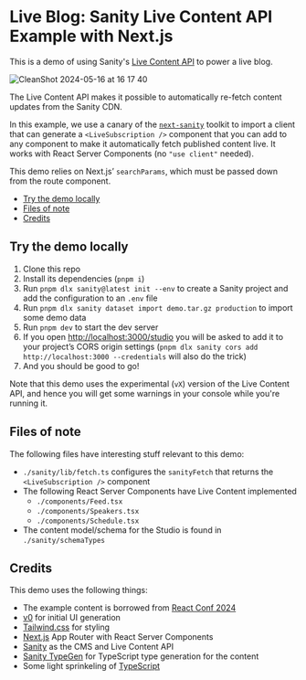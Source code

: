 # Live Blog: Sanity Live Content API Example with Next.js

This is a demo of using Sanity's [Live Content API][live-content-api] to power a live blog.

![CleanShot 2024-05-16 at 16 17 40](https://github.com/sanity-io/live-content-api-demo-live-blog-nextjs/assets/1131579/262fe005-70fd-43c2-8a9c-498788829f33)

The Live Content API makes it possible to automatically re-fetch content updates from the Sanity CDN.

In this example, we use a canary of the [`next-sanity`][next-sanity] toolkit to import a client that can generate a `<LiveSubscription />` component that you can add to any component to make it automatically fetch published content live. It works with React Server Components (no `"use client"` needed).

This demo relies on Next.js’ `searchParams`, which must be passed down from the route component.

- [Try the demo locally](#try-the-demo-locally)
- [Files of note](#files-of-note)
- [Credits](#credits)


## Try the demo locally

1. Clone this repo
2. Install its dependencies (`pnpm i`)
3. Run `pnpm dlx sanity@latest init --env` to create a Sanity project and add the configuration to an `.env` file
4. Run `pnpm dlx sanity dataset import demo.tar.gz production` to import some demo data
5. Run `pnpm dev` to start the dev server
6. If you open [http://localhost:3000/studio][localhostStudio] you will be asked to add it to your project’s CORS origin settings (`pnpm dlx sanity cors add http://localhost:3000 --credentials` will also do the trick)
7. And you should be good to go!

Note that this demo uses the experimental (`vX`) version of the Live Content API, and hence you will get some warnings in your console while you're running it.

## Files of note

The following files have interesting stuff relevant to this demo:

- `./sanity/lib/fetch.ts` configures the `sanityFetch` that returns the `<LiveSubscription />` component
- The following React Server Components have Live Content implemented
  - `./components/Feed.tsx`
  - `./components/Speakers.tsx`
  - `./components/Schedule.tsx`
- The content model/schema for the Studio is found in `./sanity/schemaTypes`
## Credits

This demo uses the following things:

- The example content is borrowed from [React Conf 2024][react-conf]
- [v0][v0] for initial UI generation
- [Tailwind.css][tailwind] for styling
- [Next.js][next] App Router with React Server Components
- [Sanity][sanity] as the CMS and Live Content API
- [Sanity TypeGen][typegen] for TypeScript type generation for the content
- Some light sprinkeling of [TypeScript][typescript]

[live-content-api]: https://www.sanity.io/docs
[next-sanity]: https://github.com/sanity-io/next-sanity
[localhostStudio]: http://localhost:3000/studio
[v0]: https://v0.dev
[tailwind]: https://tailwindcss.com
[next]: https://nextjs.org
[sanity]: https://www.sanity.io
[typegen]: https://www.sanity.io/docs/sanity-typegen
[typescript]: https://www.typescriptlang.org/
[react-conf]: https://conf.react.dev/
